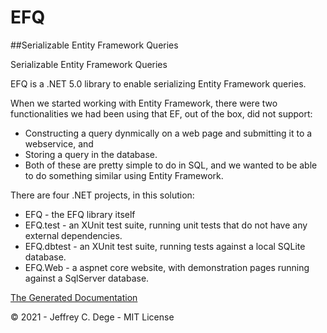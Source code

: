 # EFQ
##Serializable Entity Framework Queries


Serializable Entity Framework Queries

EFQ is a .NET 5.0 library to enable serializing Entity Framework queries.

When we started working with Entity Framework, there were two functionalities we had been using that EF, out of the box, did not support:

- Constructing a query dynmically on a web page and submitting it to a webservice, and
- Storing a query in the database.
- Both of these are pretty simple to do in SQL, and we wanted to be able to do something similar using Entity Framework.

There are four .NET projects, in this solution:

- EFQ - the EFQ library itself
- EFQ.test - an XUnit test suite, running unit tests that do not have any external dependencies.
- EFQ.dbtest - an XUnit test suite, running tests against a local SQLite database.
- EFQ.Web - a aspnet core website, with demonstration pages running against a SqlServer database.


[The Generated Documentation](EFQ/docs/index.md)


© 2021 - Jeffrey C. Dege - MIT License
